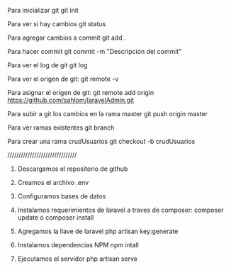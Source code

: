 Para inicializar git
    git init
    
Para ver si hay cambios
    git status
    
Para agregar cambios a commit
    git add .

Para hacer commit
    git commit -m "Descripción del commit"

Para ver el log de git
    git log

Para ver el origen de git: 
    git remote -v

Para asignar el origen de git:
    git remote add origin https://github.com/sahlom/laravelAdmin.git

Para subir a git los cambios en la rama master
    git push origin master

Para ver ramas existentes
    git branch
    
Para crear una rama crudUsuarios
    git checkout -b crudUsuarios


///////////////////////////////

1. Descargamos el repositorio de github

2. Creamos el archivo .env

3. Configuramos bases de datos

4. Instalamos requerimientos de laravel a traves de composer:
    composer update
    ó
    composer install
    
5. Agregamos la llave de laravel
    php artisan key:generate

6. Instalamos dependencias NPM
    npm intall
    
7. Ejecutamos el servidor
    php artisan serve

